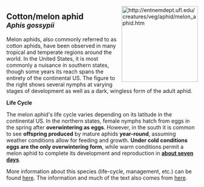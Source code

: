 
<img 
title="http://entnemdept.ufl.edu/creatures/veg/aphid/melon_aphid.htm"
src="https://insect-phenology-photos.s3-us-west-2.amazonaws.com/gossypii.jpg" 
height="200"
class="center"
align="right">

## Cotton/melon aphid <br><sup>*Aphis gossypii*</sup>

Melon aphids, also commonly referred to as cotton aphids, have been observed in many tropical and temperate regions around the world. In the United States, it is most commonly a nuisance in southern states, though some years its reach spans the entirety of the continental US. The figure to the right shows several nymphs at varying stages of development as well as a dark, wingless form of the adult aphid.

**Life Cycle**

The melon aphid's life cycle varies depending on its latitude in the continental US. In the northern states, female nymphs hatch from eggs in the spring after **overwintering as eggs**. However, in the south it is common to see **offspring produced** by mature aphids **year-round**, assuming weather conditions allow for feeding and growth. **Under cold conditions eggs are the only overwintering form**, while warm conditions permit a melon aphid to complete its development and reproduction in [**about seven days**](http://entnemdept.ufl.edu/creatures/veg/aphid/melon_aphid.htm).

More information about this species (life-cycle, management, etc.) can be found [here](http://entnemdept.ufl.edu/creatures/veg/aphid/melon_aphid.htm). The information and much of the text also comes from [here](http://entnemdept.ufl.edu/creatures/veg/aphid/melon_aphid.htm).

<!--stackedit_data:
eyJoaXN0b3J5IjpbLTE4Mjc1MjM2MTIsLTI1Mjc3NjIxNCwxMD
c3MDA4MjA1LC02MTcyOTY5NTFdfQ==
-->

